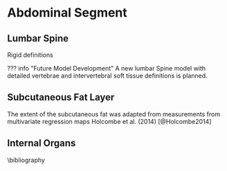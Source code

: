 # Abdominal Segment

## Lumbar Spine

Rigid definitions

??? info "Future Model Development"
    A new lumbar Spine model with detailed vertebrae and intervertebral soft tissue
    definitions is planned.

## Subcutaneous Fat Layer

The extent of the subcutaneous fat was adapted from measurements
from multivariate regression maps Holcombe et al. (2014) [@Holcombe2014]

## Internal Organs


\bibliography
